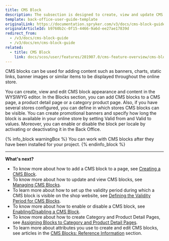 ```yaml
---
title: CMS Block
description: The subsection is designed to create, view and update CMS block content in the editor from the Back Office to display it later in the online store.
template: back-office-user-guide-template
originalLink: https://documentation.spryker.com/v3/docs/cms-block-guide
originalArticleId: b9760b2c-0f15-4466-9a6d-ee27ae17839d
redirect_from:
  - /v3/docs/cms-block-guide
  - /v3/docs/en/cms-block-guide
related:
  - title: CMS Block
    link: docs/scos/user/features/201907.0/cms-feature-overview/cms-blocks-overview.html
---
```


CMS blocks can be used for adding content such as banners, charts, static links, banner images or similar items to be displayed throughout the online store.

You can create, view and edit CMS block appearance and content in the WYSIWYG editor. In the Blocks section, you can add CMS blocks to a CMS page, a product detail page or a category product page. Also, if you have several stores configured, you can define in which stores CMS blocks can be visible. You can create promotional banners and specify how long the block is available in your online store by setting Valid from and Valid to values. Moreover, you can enable or disable the block per locale by activating or deactivating it in the Back Office.

{% info_block warningBox %}
You can work with CMS blocks after they have been installed for your project.
{% endinfo_block %}

***
**What's next?**

* To know more about how to add a CMS block to a page, see [Creating a CMS Block](/docs/scos/user/back-office-user-guides/{{page.version}}/content/blocks/creating-cms-blocks.html).
* To know more about how to update and view CMS blocks, see [Managing CMS Blocks](/docs/scos/user/back-office-user-guides/{{page.version}}/content/blocks/managing-cms-blocks.html).
* To learn more about how to set up the validity period during which a CMS block is visible on the shop website, see [Defining the Validity Period for CMS Blocks](/docs/scos/user/back-office-user-guides/{{page.version}}/content/blocks/defining-validity-period-for-cms-blocks.html).
* To know more about how to enable or disable a CMS block, see [Enabling/Disabling a CMS Block](/docs/scos/user/back-office-user-guides/{{page.version}}/content/blocks/managing-cms-blocks.html#activating-or-deactivating-a-cms-block).
* To know more about how to create Category and Product Detail Pages, see [Assigning Blocks to Category and Product Detail Pages](/docs/scos/user/back-office-user-guides/{{page.version}}/content/blocks/assigning-blocks-to-category-or-product-pages.html).
* To learn more about attributes you use to create and edit CMS blocks, see articles in the [CMS Blocks: Reference Information](/docs/scos/user/back-office-user-guides/{{page.version}}/content-management/blocks/references/cms-block-reference-information.html) section.
